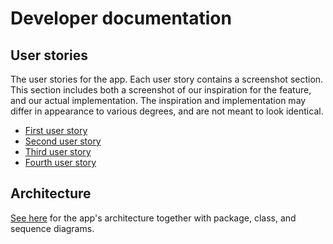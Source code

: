 # Developer documentation

## User stories

The user stories for the app. Each user story contains a screenshot section. This section includes
both a screenshot of our inspiration for the feature, and our actual implementation. The inspiration
and implementation may differ in appearance to various degrees, and are not meant to look identical.

* [First user story](./U1.md)
* [Second user story](./U2.md)
* [Third user story](./U3.md)
* [Fourth user story](./U4.md)

## Architecture

[See here](./Architecture.md) for the app's architecture together with package, class, and sequence
diagrams.
